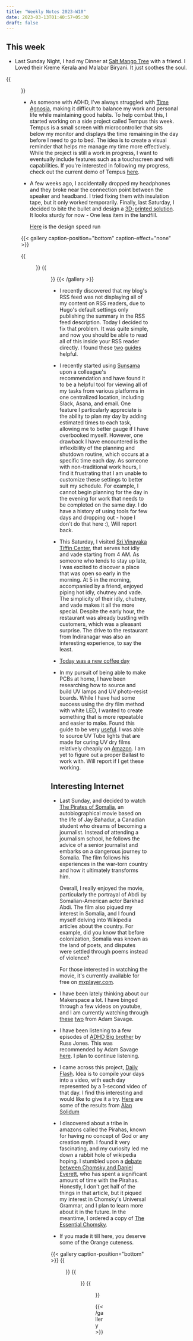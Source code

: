 ```yaml
---
title: "Weekly Notes 2023-W10"
date: 2023-03-13T01:40:57+05:30
draft: false
---
```


## This week

- Last Sunday Night, I had my Dinner at [Salt Mango Tree](https://goo.gl/maps/oaS1ZymoWnkjRMb48) with a friend. I Loved their Kreme Kerala and Malabar Biryani. It just soothes the soul.

{{<figure src="/images/Weekly-Notes-2023-w10/kreme-kerala.jpeg" caption="Kreme Kerala" width="200px">}}

- As someone with ADHD, I've always struggled with [Time Agnosia](https://www.verywellmind.com/causes-and-symptoms-of-time-blindness-in-adhd-5216523), making it difficult to balance my work and personal life while maintaining good habits. To help combat this, I started working on a side project called Tempus this week.
  Tempus is a small screen with microcontroller that sits below my monitor and displays the time remaining in the day before I need to go to bed. The idea is to create a visual reminder that helps me manage my time more effectively. While the project is still a work in progress, I want to eventually include features such as a touchscreen and wifi capabilities.
  If you're interested in following my progress, check out the current demo of Tempus [here](https://www.youtube.com/shorts/PbEiORo0NEE).

<!-- {{<figure src="/images/Weekly-Notes-2023-w10/tempus.jpeg" caption="Tempus" width="200px">}} -->

<!-- {{< youtube id="PbEiORo0NEE" title="Tempus with just time countdown" >}} -->

- A few weeks ago, I accidentally dropped my headphones and they broke near the connection point between the speaker and headband. I tried fixing them with insulation tape, but it only worked temporarily. Finally, last Saturday, I decided to bite the bullet and design a [3D-printed solution](https://www.instagram.com/p/CprFSsnPH6a/). It looks sturdy for now - One less item in the landfill.

  [Here](https://www.youtube.com/watch?v=wNewh7Y2dlk) is the design speed run

<!-- {{< youtube id="wNewh7Y2dlk" title="Fusion 360 design process" >}} -->

{{< gallery caption-position="bottom" caption-effect="none" >}}

{{<figure src="/images/Weekly-Notes-2023-w10/beforefix.jpeg" caption="Before" >}}
{{<figure src="/images/Weekly-Notes-2023-w10/afterfix.jpeg" caption="After" >}}
{{< /gallery >}}

- I recently discovered that my blog's RSS feed was not displaying all of my content on RSS readers, due to Hugo's default settings only publishing the summary in the RSS feed description.
  Today I decided to fix that problem. It was quite simple, and now you should be able to read all of this inside your RSS reader directly.
  I found these [two](https://www.godo.dev/tutorials/hugo-full-text-rss/) [guides](https://www.rockyourcode.com/til-how-to-create-full-text-rss-feed-for-hugo/) helpful.

- I recently started using [Sunsama](https://www.sunsama.com/) upon a colleague's recommendation and have found it to be a helpful tool for viewing all of my tasks from various platforms in one centralized location, including Slack, Asana, and email. One feature I particularly appreciate is the ability to plan my day by adding estimated times to each task, allowing me to better gauge if I have overbooked myself.
  However, one drawback I have encountered is the inflexibility of the planning and shutdown routine, which occurs at a specific time each day. As someone with non-traditional work hours, I find it frustrating that I am unable to customize these settings to better suit my schedule. For example, I cannot begin planning for the day in the evening for work that needs to be completed on the same day.
  I do have a history of using tools for few days and dropping out - hope I don't do that here :), Will report back.

- This Saturday, I visited [Sri Vinayaka Tiffin Center](https://goo.gl/maps/R3A2jtuz2XmdxWKWA), that serves hot idly and vade starting from 4 AM. As someone who tends to stay up late, I was excited to discover a place that was open so early in the morning.
  At 5 in the morning, accompanied by a friend, enjoyed piping hot idly, chutney and vade. The simplicity of their idly, chutney, and vade makes it all the more special. Despite the early hour, the restaurant was already bustling with customers, which was a pleasant surprise. The drive to the restaurant from Indiranagar was also an interesting experience, to say the least.

- [Today was a new coffee day](https://blog.kernelanxiety.dev/new-coffee-day/2023/03/blue-tokai-hidden-falls-estate/)

- In my pursuit of being able to make PCBs at home, I have been researching how to source and build UV lamps and UV photo-resist boards. While I have had some success using the dry film method with white LED, I wanted to create something that is more repeatable and easier to make.
  Found this guide to be very [useful](http://www.electricstuff.co.uk/pcbs.html).
  I was able to source UV Tube lights that are made for curing UV dry films relatively cheaply on [Amazon](https://www.amazon.in/gp/product/B06XRGCVDD). I am yet to figure out a proper Ballast to work with. Will report if I get these working.

## Interesting Internet

- Last Sunday, and decided to watch [The Pirates of Somalia](<https://en.wikipedia.org/wiki/The_Pirates_of_Somalia_(film)>), an autobiographical movie based on the life of Jay Bahadur, a Canadian student who dreams of becoming a journalist. Instead of attending a journalism school, he follows the advice of a senior journalist and embarks on a dangerous journey to Somalia. The film follows his experiences in the war-torn country and how it ultimately transforms him.

  Overall, I really enjoyed the movie, particularly the portrayal of Abdi by Somalian-American actor Barkhad Abdi. The film also piqued my interest in Somalia, and I found myself delving into Wikipedia articles about the country. For example, did you know that before colonization, Somalia was known as the land of poets, and disputes were settled through poems instead of violence?

  For those interested in watching the movie, it's currently available for free on [mxplayer.com](https://www.mxplayer.in/movie/watch-the-pirates-of-somalia-movie-online-d03ffc2ee164f0d58f98189b2f20b727).

- I have been lately thinking about our Makerspace a lot. I have binged through a few videos on youtube, and I am currently watching through [these](https://www.youtube.com/watch?v=fNZpQESWlNM) [two](https://www.youtube.com/watch?v=6ps4vbQ6Tk0) from Adam Savage.

- I have been listening to a few episodes of [ADHD Big brother](https://adhdbigbrother.com/) by Russ Jones. This was recommended by Adam Savage [here](https://youtu.be/qruP60Eoz04?t=479). I plan to continue listening.

- I came across this project, [Daily Flash](https://alansolidum.com/posts/daily-flash/). Idea is to compile your days into a video, with each day represented by a 1-second video of that day. I find this interesting and would like to give it a try. [Here](https://alansolidum.com/tag/daily-flash-videos/) are some of the results from [Alan Solidum](https://alansolidum.com/)

- I discovered about a tribe in amazons called the Pirahas, known for having no concept of God or any creation myth. I found it very fascinating, and my curiosity led me down a rabbit hole of wikipedia hoping. I stumbled upon a [debate between Chomsky and Daniel Everett](https://daniel-harbour.blogspot.com/2012/03/chomsky-piraha-and-turduckens-of-amazon.html), who has spent a significant amount of time with the Pirahas. Honestly, I don't get half of the things in that article, but it piqued my interest in Chomsky's Universal Grammar, and I plan to learn more about it in the future. In the meantime, I ordered a copy of [The Essential Chomsky](https://www.amazon.in/gp/product/1847920640/).

- If you made it till here, you deserve some of the Orange cuteness.

{{< gallery caption-position="bottom"  >}}
{{<figure src="/images/Weekly-Notes-2023-w10/orange-code-review.jpeg" caption="Code reviewer were not impressed" >}}
{{<figure src="/images/Weekly-Notes-2023-w10/orange-garden.jpeg" caption="Orange, and Tea" >}}
{{<figure src="/images/Weekly-Notes-2023-w10/orange-plant.jpeg" caption="What plant is this?" >}}

{{< /gallery >}}
